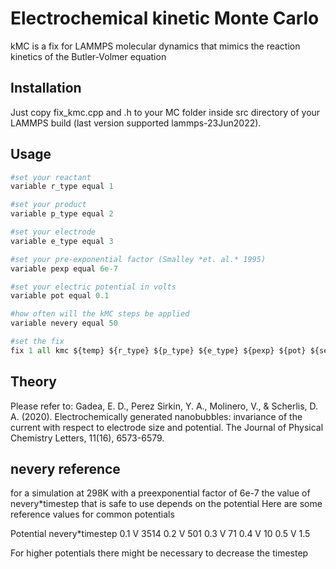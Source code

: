 # Electrochemical kinetic Monte Carlo

kMC is a fix for LAMMPS molecular dynamics that mimics the reaction kinetics of the Butler-Volmer equation

## Installation

Just copy fix_kmc.cpp and .h to your MC folder inside src directory of your LAMMPS build (last version supported lammps-23Jun2022).

## Usage

```python
#set your reactant
variable r_type equal 1

#set your product
variable p_type equal 2

#set your electrode
variable e_type equal 3

#set your pre-exponential factor (Smalley *et. al.* 1995)
variable pexp equal 6e-7

#set your electric potential in volts
variable pot equal 0.1

#how often will the kMC steps be applied
variable nevery equal 50

#set the fix
fix 1 all kmc ${temp} ${r_type} ${p_type} ${e_type} ${pexp} ${pot} ${seed} ${nevery}


```
## Theory
Please refer to:
Gadea, E. D., Perez Sirkin, Y. A., Molinero, V., & Scherlis, D. A. (2020). Electrochemically generated nanobubbles: invariance of the current with respect to electrode size and potential. The Journal of Physical Chemistry Letters, 11(16), 6573-6579.

## nevery reference
for a simulation at 298K with a preexponential factor of 6e-7
the value of nevery*timestep that is safe to use depends on the potential
Here are some reference values for common potentials

Potential     nevery*timestep
0.1 V         3514
0.2 V         501
0.3 V         71
0.4 V         10
0.5 V         1.5

For higher potentials there might be necessary to decrease the timestep
